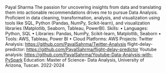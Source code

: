 Payal Sharma
The passion for uncovering insights from data and translating them into actionable recommendations drives me to pursue Data Analysis. Proficient in data cleaning, transformation, analysis, and visualization using tools like SQL, Python (Pandas, NumPy, Scikit-learn), and visualization libraries (Matplotlib, Seaborn, Tableau, PowerBI).
Skills:
•	Languages: Python, SQL
•	Libraries: Pandas, NumPy, Scikit-learn, Matplotlib, Seaborn
•	Tools: AWS, Tableau, Power BI
•	Cloud Platforms: AWS
Projects:
Twitter Analysis: https://github.com/PayalSahrma/Twitter-Analysis
flight-delay-predictor: https://github.com/PayalSahrma/flight-delay-predictor 
Youtube analysis:  https://github.com/PayalSahrma/Youtube-Data-Analysis-with-PySpark 
Education:
 Master of Science- Data Analysis, University of Arizona, Tuscan. 2022-2024

